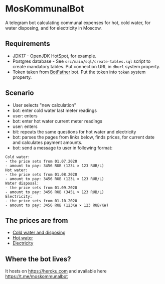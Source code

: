 # MosKommunalBot

A telegram bot calculating communal expenses for hot, cold
 water, for water disposing, and for electricity in Moscow.

## Requirements

* JDK17 - OpenJDK HotSpot, for example.
* Postgres database - See `src/main/sql/create-tables.sql` script 
  to create mandatory tables.
  Put connection URL in `dburl` system property.
* Token taken from [BotFather](https://t.me/BotFather) bot.
  Put the token into `token` system property.

## Scenario

* User selects "new calculation"
* bot: enter cold water last meter readings
* user: enters
* bot: enter hot water current meter readings
* user: enters
* bit: repeats the same questions for hot water and electricity
* bot: parses the pages from links below, finds prices,
for current date and calculates payment amounts.
* bot: send a message to user in following format:
```
Cold water:
- the price sets from 01.07.2020
- amount to pay: 3456 RUB (123L × 123 RUB/L)
Hot water:
- the price sets from 01.08.2020
- amount to pay: 3456 RUB (123L × 123 RUB/L)
Water disposal:
- the price sets from 01.09.2020
- amount to pay: 3456 RUB (345L × 123 RUB/L)
Electricity:
- the price sets from 01.10.2020
- amount to pay: 3456 RUB (123KW × 123 RUB/KW)
```

## The prices are from

* [Cold water and disposing](http://www.mosvodokanal.ru/forabonents/tariffs/)
* [Hot water](https://online.moek.ru/clients/tarify-i-raschety/tarify)
* [Electricity](https://www.mosenergosbyt.ru/individuals/tariffs-n-payments/tariffs-msk/kvartiry-i-doma-s-elektricheskimi-plitami.php)

## Where the bot lives?

It hosts on https://heroku.com
and available here https://t.me/moskommunalbot
